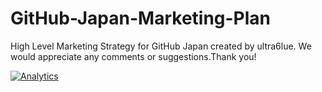 # GitHub-Japan-Marketing-Plan

High Level Marketing Strategy for GitHub Japan created by ultra6lue.
We would appreciate any comments or suggestions.Thank you!

<!-- ga beacon -->
[![Analytics](https://ga-beacon.appspot.com/UA-96198072-3/souebina.github.io/GitHub-Japan-Marketing-Plan/?pixel)](https://github.com/igrigorik/ga-beacon)
